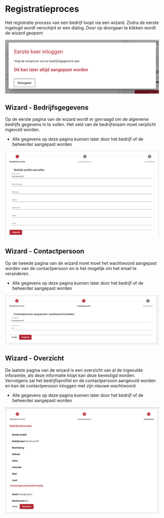 # Registratieproces

Het registratie process van een bedrijf loopt via een wizard. Zodra de eerste ingelogd wordt verschijnt er een dialog. Door op doorgaan te klikken wordt de wizard geopent 

![Bedrijven beheeren overzicht](../media/web-bedrijf-registratie-dialog.png)

## Wizard - Bedrijfsgegevens

Op de eerste pagina van de wizard wordt er gevraagd om de algemene bedrijfs gegevens in te vullen. Het veld van de bedrijfsnaam moet verplicht ingevuld worden.

* Alle gegevens op deze pagina kunnen later door het bedrijf of de beheerder aangepast worden

![Bedrijfsgegevens](../media/web-bedrijf-registratie-bedrijfsinformatie.png)

## Wizard - Contactpersoon

Op de tweede pagina van de wizard moet moet het wachtwoord aangepast worden van de contactpersoon en is het mogelijk om het email te veranderen.

* Alle gegevens op deze pagina kunnen later door het bedrijf of de beheerder aangepast worden

![Contactpersoon](../media/web-bedrijf-registratie-contactpersoon.png)

## Wizard - Overzicht

De laatste pagina van de wizard is een overzicht van al de ingevulde inforamtie, als deze informatie klopt kan deze bevestigd worden. Vervolgens zal het bedrijfsprofiel en de contactpersoon aangevuld worden en kan de contactpersoon inloggen met zijn nieuwe wachtwoord.

* Alle gegevens op deze pagina kunnen later door het bedrijf of de beheerder aangepast worden

![Overzicht](../media/web-bedrijf-registratie-overzicht.png)
